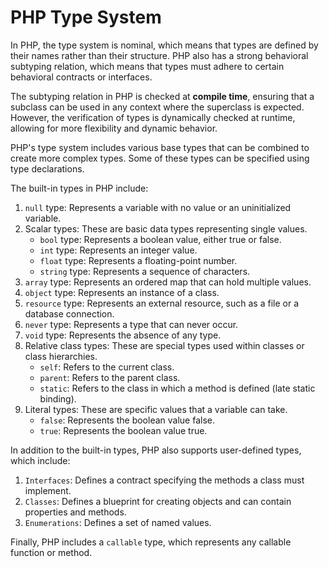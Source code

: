# PHP Type System

In PHP, the type system is nominal, which means that types are defined by their names rather than their structure. PHP also has a strong behavioral subtyping relation, which means that types must adhere to certain behavioral contracts or interfaces.

The subtyping relation in PHP is checked at __compile time__, ensuring that a subclass can be used in any context where the superclass is expected. However, the verification of types is dynamically checked at runtime, allowing for more flexibility and dynamic behavior.

PHP's type system includes various base types that can be combined to create more complex types. Some of these types can be specified using type declarations.

The built-in types in PHP include:

1.  `null` type: Represents a variable with no value or an uninitialized variable.
2.  Scalar types: These are basic data types representing single values.
    -   `bool` type: Represents a boolean value, either true or false.
    -   `int` type: Represents an integer value.
    -   `float` type: Represents a floating-point number.
    -   `string` type: Represents a sequence of characters.
3.  `array` type: Represents an ordered map that can hold multiple values.
4.  `object` type: Represents an instance of a class.
5.  `resource` type: Represents an external resource, such as a file or a database connection.
6.  `never` type: Represents a type that can never occur.
7.  `void` type: Represents the absence of any type.
8.  Relative class types: These are special types used within classes or class hierarchies.
    -   `self`: Refers to the current class.
    -   `parent`: Refers to the parent class.
    -   `static`: Refers to the class in which a method is defined (late static binding).
9.  Literal types: These are specific values that a variable can take.
    -   `false`: Represents the boolean value false.
    -   `true`: Represents the boolean value true.

In addition to the built-in types, PHP also supports user-defined types, which include:

1.  `Interfaces`: Defines a contract specifying the methods a class must implement.
2.  `Classes`: Defines a blueprint for creating objects and can contain properties and methods.
3.  `Enumerations`: Defines a set of named values.

Finally, PHP includes a `callable` type, which represents any callable function or method.